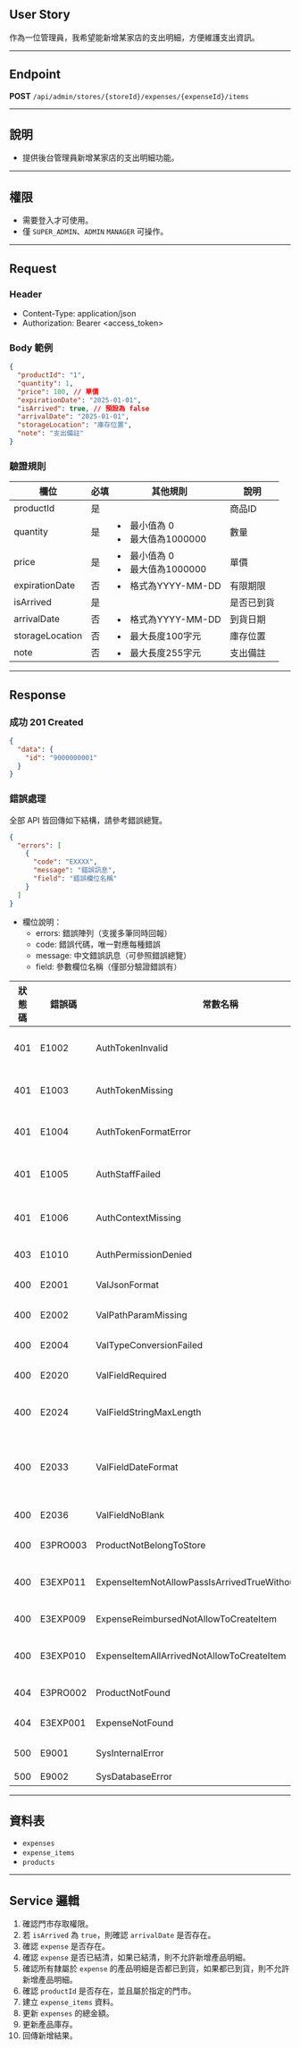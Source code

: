 ## User Story

作為一位管理員，我希望能新增某家店的支出明細，方便維護支出資訊。

---

## Endpoint

**POST** `/api/admin/stores/{storeId}/expenses/{expenseId}/items`

---

## 說明

- 提供後台管理員新增某家店的支出明細功能。

---

## 權限

- 需要登入才可使用。
- 僅 `SUPER_ADMIN`、`ADMIN` `MANAGER` 可操作。

---

## Request

### Header

- Content-Type: application/json
- Authorization: Bearer <access_token>

### Body 範例

```json
{
  "productId": "1",
  "quantity": 1,
  "price": 100, // 單價
  "expirationDate": "2025-01-01",
  "isArrived": true, // 預設為 false
  "arrivalDate": "2025-01-01",
  "storageLocation": "庫存位置",
  "note": "支出備註"
}
```

### 驗證規則

| 欄位            | 必填 | 其他規則                          | 說明       |
| --------------- | ---- | --------------------------------- | ---------- |
| productId       | 是   |                                   | 商品ID     |
| quantity        | 是   | <li>最小值為 0<li>最大值為1000000 | 數量       |
| price           | 是   | <li>最小值為 0<li>最大值為1000000 | 單價       |
| expirationDate  | 否   | <li>格式為YYYY-MM-DD              | 有限期限   |
| isArrived       | 是   |                                   | 是否已到貨 |
| arrivalDate     | 否   | <li>格式為YYYY-MM-DD              | 到貨日期   |
| storageLocation | 否   | <li>最大長度100字元               | 庫存位置   |
| note            | 否   | <li>最大長度255字元               | 支出備註   |

---

## Response

### 成功 201 Created

```json
{
  "data": {
    "id": "9000000001"
  }
}
```

### 錯誤處理

全部 API 皆回傳如下結構，請參考錯誤總覽。

```json
{
  "errors": [
    {
      "code": "EXXXX",
      "message": "錯誤訊息",
      "field": "錯誤欄位名稱"
    }
  ]
}
```

- 欄位說明：
  - errors: 錯誤陣列（支援多筆同時回報）
  - code: 錯誤代碼，唯一對應每種錯誤
  - message: 中文錯誤訊息（可參照錯誤總覽）
  - field: 參數欄位名稱（僅部分驗證錯誤有）

| 狀態碼 | 錯誤碼   | 常數名稱                                               | 說明                                                |
| ------ | -------- | ------------------------------------------------------ | --------------------------------------------------- |
| 401    | E1002    | AuthTokenInvalid                                       | 無效的 accessToken，請重新登入                      |
| 401    | E1003    | AuthTokenMissing                                       | accessToken 缺失，請重新登入                        |
| 401    | E1004    | AuthTokenFormatError                                   | accessToken 格式錯誤，請重新登入                    |
| 401    | E1005    | AuthStaffFailed                                        | 未找到有效的員工資訊，請重新登入                    |
| 401    | E1006    | AuthContextMissing                                     | 未找到使用者認證資訊，請重新登入                    |
| 403    | E1010    | AuthPermissionDenied                                   | 權限不足，無法執行此操作                            |
| 400    | E2001    | ValJsonFormat                                          | JSON 格式錯誤，請檢查                               |
| 400    | E2002    | ValPathParamMissing                                    | 路徑參數缺失，請檢查                                |
| 400    | E2004    | ValTypeConversionFailed                                | 參數類型轉換失敗                                    |
| 400    | E2020    | ValFieldRequired                                       | {field} 為必填項目                                  |
| 400    | E2024    | ValFieldStringMaxLength                                | {field} 長度最多只能有 {param} 個字元               |
| 400    | E2033    | ValFieldDateFormat                                     | {field} 格式錯誤，請使用正確的日期格式 (YYYY-MM-DD) |
| 400    | E2036    | ValFieldNoBlank                                        | {field} 不能為空字串                                |
| 400    | E3PRO003 | ProductNotBelongToStore                                | 產品不屬於指定的門市                                |
| 400    | E3EXP011 | ExpenseItemNotAllowPassIsArrivedTrueWithoutArrivalDate | 已到貨的產品明細不能沒有到貨日期                    |
| 400    | E3EXP009 | ExpenseReimbursedNotAllowToCreateItem                  | 結清的支出不能新增產品明細                          |
| 400    | E3EXP010 | ExpenseItemAllArrivedNotAllowToCreateItem              | 所有產品明細都已到貨，不能新增產品明細              |
| 404    | E3PRO002 | ProductNotFound                                        | 產品不存在或已被刪除                                |
| 404    | E3EXP001 | ExpenseNotFound                                        | 支出不存在或已被刪除                                |
| 500    | E9001    | SysInternalError                                       | 系統發生錯誤，請稍後再試                            |
| 500    | E9002    | SysDatabaseError                                       | 資料庫操作失敗                                      |

---

## 資料表

- `expenses`
- `expense_items`
- `products`

---

## Service 邏輯

1. 確認門市存取權限。
2. 若 `isArrived` 為 `true`，則確認 `arrivalDate` 是否存在。
3. 確認 `expense` 是否存在。
4. 確認 `expense` 是否已結清，如果已結清，則不允許新增產品明細。
5. 確認所有隸屬於 `expense` 的產品明細是否都已到貨，如果都已到貨，則不允許新增產品明細。
6. 確認 `productId` 是否存在，並且屬於指定的門市。
7. 建立 `expense_items` 資料。
8. 更新 `expenses` 的總金額。
9. 更新產品庫存。
10. 回傳新增結果。
